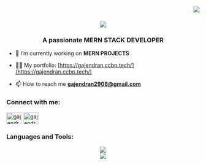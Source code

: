 <img align="right" src="https://visitor-badge.laobi.icu/badge?page_id=gajendranasokkumar.gajendranasokkumar" />

<h1 align="center">
    <img src="https://readme-typing-svg.herokuapp.com/?font=Righteous&size=35&center=true&vCenter=true&width=500&height=70&duration=4000&lines=Hi+There!+👋;+I'm+Gajendran!;" />
</h1>
<h3 align="center">A passionate MERN STACK DEVELOPER </h3>

- 🔭 I’m currently working on **MERN PROJECTS**

- 👨‍💻 My portfolio:  [https://gajendran.ccbp.tech/](https://gajendran.ccbp.tech/)

- 📫 How to reach me **gajendran2908@gmail.com**

<h3 align="left">Connect with me:</h3>
<p align="left">
<a href="https://linkedin.com/in/gajendranasokkumar" target="blank"><img align="center" src="https://raw.githubusercontent.com/rahuldkjain/github-profile-readme-generator/master/src/images/icons/Social/linked-in-alt.svg" alt="gajendranasokkumar" height="30" width="40" /></a>
<a href="https://www.leetcode.com/gajendrana" target="blank"><img align="center" src="https://raw.githubusercontent.com/rahuldkjain/github-profile-readme-generator/master/src/images/icons/Social/leet-code.svg" alt="gajendrana" height="30" width="40" /></a>
</p>

<h3 align="left">Languages and Tools:</h3>
<div align="center">
    <img src="https://skillicons.dev/icons?i=react,bootstrap,html,css,vscode,github,git,tailwind" /><br>
    <img src="https://skillicons.dev/icons?i=nodejs,javascript,express,firebase,mongodb,c,java,python,mysql" /><br>
</div>
<br />

<!--<center>
    <p><img align="center" src="https://github-readme-stats.vercel.app/api/top-langs?username=gajendranasokkumar&show_icons=true&locale=en&layout=compact" alt="gajendranasokkumar" /></p>
</center>-->

<!--<p><img align="center" src="https://github-readme-streak-stats.herokuapp.com/?user=gajendranasokkumar&" alt="gajendranasokkumar" /></p>-->
